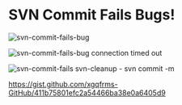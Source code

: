 # SVN Commit Fails Bugs!

![svn-commit-fails-bug](https://cloud.githubusercontent.com/assets/18028768/25646649/f751f804-2fec-11e7-8585-f43993ec1e7b.png)

![svn-commit-fails-bug connection timed out](https://cloud.githubusercontent.com/assets/18028768/25646648/f74df506-2fec-11e7-87d4-6cf19ee2a5dd.png)

![svn-commit-fails svn-cleanup - svn commit -m](https://cloud.githubusercontent.com/assets/18028768/25646647/f74d6208-2fec-11e7-9c20-f05f9f90e806.png)



https://gist.github.com/xgqfrms-GitHub/411b75801efc2a54466ba38e0a6405d9









